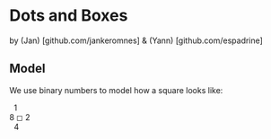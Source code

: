 # Dots and Boxes

by (Jan) [github.com/jankeromnes] & (Yann) [github.com/espadrine]

## Model

We use binary numbers to model how a square looks like:

&nbsp;&nbsp;1    
8 ◻ 2    
&nbsp;&nbsp;4    
